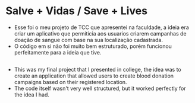 # Salve + Vidas / Save + Lives
- Esse foi o meu projeto de TCC que apresentei na faculdade, a ideia era criar um aplicativo que permiticia aos usuarios criarem campanhas de doação de sangue com base na sua localização cadastrada. 
- O código em si não foi muito bem estruturado, porém funcionou perfeitamente para a ideia que tive. 

##

- This was my final project that I presented in college, the idea was to create an application that allowed users to create blood donation campaigns based on their registered location.
- The code itself wasn't very well structured, but it worked perfectly for the idea I had.
